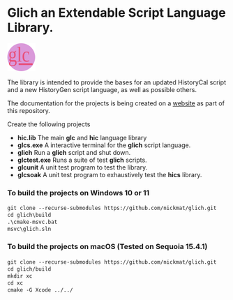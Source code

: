 # Glich an Extendable Script Language Library.

![Glich logo](./image/glich32.svg)

The library is intended to provide the bases for an updated HistoryCal script
and a new HistoryGen script language, as well as possible others.

The documentation for the projects is being created on a
[website](https://nickmat.github.io/glich/website/index.htm)
as part of this repository.

Create the following projects
 - **hic.lib** The main **glc** and **hic** language library
 - **glcs.exe** A interactive terminal for the **glich** script language.
 - **glich** Run a **glich** script and shut down.
 - **glctest.exe** Runs a suite of test **glich** scripts.
 - **glcunit** A unit test program to test the library.
 - **glcsoak** A unit test program to exhaustively test the **hics** library.

### To build the projects on Windows 10 or 11
```
git clone --recurse-submodules https://github.com/nickmat/glich.git
cd glich\build
.\cmake-msvc.bat
msvc\glich.sln
```
### To build the projects on macOS (Tested on Sequoia 15.4.1)
```
git clone --recurse-submodules https://github.com/nickmat/glich.git
cd glich/build
mkdir xc
cd xc
cmake -G Xcode ../../
```
